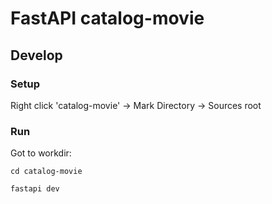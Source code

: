 # FastAPI catalog-movie

## Develop

### Setup

Right click 'catalog-movie' -> Mark Directory -> Sources root

### Run

Got to workdir:
```shell
cd catalog-movie
```

```shell
fastapi dev
```
